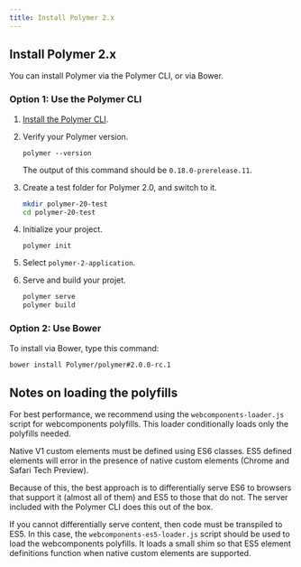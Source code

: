 ```yaml
---
title: Install Polymer 2.x
---
```


<!-- toc -->

## Install Polymer 2.x

You can install Polymer via the Polymer CLI, or via Bower.

### Option 1: Use the Polymer CLI

1. [Install the Polymer CLI](https://www.polymer-project.org/2.0/start/toolbox/set-up#install-the-polymer-cli).

2. Verify your Polymer version. 

    `polymer --version`

    The output of this command should be `0.18.0-prerelease.11`.

3. Create a test folder for Polymer 2.0, and switch to it.
    
    ```bash
    mkdir polymer-20-test
    cd polymer-20-test
    ```

4. Initialize your project.

    `polymer init`

5. Select `polymer-2-application`.

6. Serve and build your projet.

    ```bash
    polymer serve
    polymer build
    ```

### Option 2: Use Bower

To install via Bower, type this command:

```bash
bower install Polymer/polymer#2.0.0-rc.1
```

## Notes on loading the polyfills

For best performance, we recommend using the `webcomponents-loader.js` script for webcomponents 
polyfills. This loader conditionally loads only the polyfills needed.

Native V1 custom elements must be defined using ES6 classes. ES5 defined elements will error in the 
presence of native custom elements (Chrome and Safari Tech Preview).

Because of this, the best approach is to differentially serve ES6 to browsers that support it 
(almost all of them) and ES5 to those that do not. The server included with the Polymer CLI does 
this out of the box.

If you cannot differentially serve content, then code must be transpiled to ES5. In this case, the 
`webcomponents-es5-loader.js` script should be used to load the webcomponents polyfills. It loads a 
small shim so that ES5 element definitions function when native custom elements are supported.


